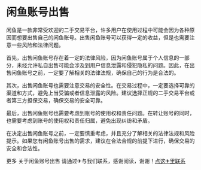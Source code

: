 # 闲鱼账号出售

闲鱼是一款非常受欢迎的二手交易平台，许多用户在使用过程中可能会因为各种原因而想要出售自己的闲鱼账号。出售闲鱼账号可以获得一定的收益，但是也需要注意一些风险和法律问题。

首先，出售闲鱼账号存在着一定的法律风险，因为闲鱼账号属于个人信息的一部分，未经允许私自出售可能会涉及到用户信息泄露和侵犯隐私的问题。因此，在出售闲鱼账号之前，一定要了解相关的法律法规，确保自己的行为是合法的。

其次，出售闲鱼账号也需要注意交易的安全性。在交易过程中，一定要选择可靠的渠道和方式，避免上当受骗或者信息泄露的风险。建议选择正规的二手交易平台或者第三方担保交易，确保交易的安全可靠。

最后，出售闲鱼账号也需要考虑到账号的使用权和责任问题。在转让账号的同时，也需要考虑到账号的使用权和责任归属，避免出现纠纷和矛盾。

在决定出售闲鱼账号之前，一定要慎重考虑，并且充分了解相关的法律法规和风险提示。如果您有闲鱼账号出售的需求，建议在合法合规的前提下进行，确保交易的安全和合法性。

更多 关于闲鱼账号出售 请通过✈与我们联系，感谢阅读，谢谢！[点这✈里联系](https://lm.k02.cc)